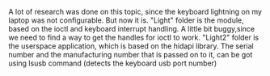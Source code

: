 A lot of research was done on this topic, since the keyboard lightning on my laptop was not configurable. But now it is.
"Light" folder is the module, based on the ioctl and keyboard interrupt handling. A little bit buggy,since we need to find a way to get the handles for ioctl to work.
"Light2" folder is the userspace application, which is based on the hidapi library. 
The serial number and the manufacturing number that is passed on to it, can be got using lsusb command (detects the keyboard usb port number)
